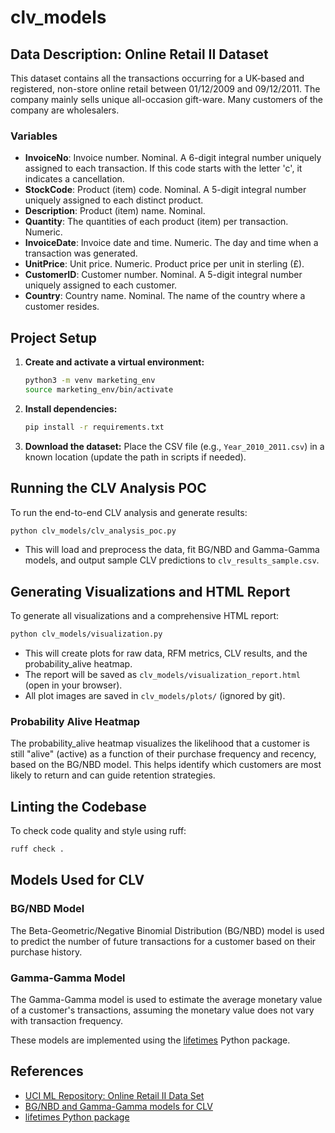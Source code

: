 # clv_models

## Data Description: Online Retail II Dataset

This dataset contains all the transactions occurring for a UK-based and registered, non-store online retail between 01/12/2009 and 09/12/2011. The company mainly sells unique all-occasion gift-ware. Many customers of the company are wholesalers.

### Variables
- **InvoiceNo**: Invoice number. Nominal. A 6-digit integral number uniquely assigned to each transaction. If this code starts with the letter 'c', it indicates a cancellation.
- **StockCode**: Product (item) code. Nominal. A 5-digit integral number uniquely assigned to each distinct product.
- **Description**: Product (item) name. Nominal.
- **Quantity**: The quantities of each product (item) per transaction. Numeric.
- **InvoiceDate**: Invoice date and time. Numeric. The day and time when a transaction was generated.
- **UnitPrice**: Unit price. Numeric. Product price per unit in sterling (£).
- **CustomerID**: Customer number. Nominal. A 5-digit integral number uniquely assigned to each customer.
- **Country**: Country name. Nominal. The name of the country where a customer resides.

## Project Setup

1. **Create and activate a virtual environment:**
   ```sh
   python3 -m venv marketing_env
   source marketing_env/bin/activate
   ```
2. **Install dependencies:**
   ```sh
   pip install -r requirements.txt
   ```
3. **Download the dataset:**
   Place the CSV file (e.g., `Year_2010_2011.csv`) in a known location (update the path in scripts if needed).

## Running the CLV Analysis POC

To run the end-to-end CLV analysis and generate results:
```sh
python clv_models/clv_analysis_poc.py
```
- This will load and preprocess the data, fit BG/NBD and Gamma-Gamma models, and output sample CLV predictions to `clv_results_sample.csv`.

## Generating Visualizations and HTML Report

To generate all visualizations and a comprehensive HTML report:
```sh
python clv_models/visualization.py
```
- This will create plots for raw data, RFM metrics, CLV results, and the probability_alive heatmap.
- The report will be saved as `clv_models/visualization_report.html` (open in your browser).
- All plot images are saved in `clv_models/plots/` (ignored by git).

### Probability Alive Heatmap
The probability_alive heatmap visualizes the likelihood that a customer is still "alive" (active) as a function of their purchase frequency and recency, based on the BG/NBD model. This helps identify which customers are most likely to return and can guide retention strategies.

## Linting the Codebase

To check code quality and style using ruff:
```sh
ruff check .
```

## Models Used for CLV

### BG/NBD Model
The Beta-Geometric/Negative Binomial Distribution (BG/NBD) model is used to predict the number of future transactions for a customer based on their purchase history.

### Gamma-Gamma Model
The Gamma-Gamma model is used to estimate the average monetary value of a customer's transactions, assuming the monetary value does not vary with transaction frequency.

These models are implemented using the [lifetimes](https://github.com/CamDavidsonPilon/lifetimes) Python package.

## References
- [UCI ML Repository: Online Retail II Data Set](https://archive.ics.uci.edu/ml/datasets/Online+Retail+II)
- [BG/NBD and Gamma-Gamma models for CLV](https://benalexkeen.com/bg-nbd-model-for-customer-base-analysis-in-python/)
- [lifetimes Python package](https://github.com/CamDavidsonPilon/lifetimes) 